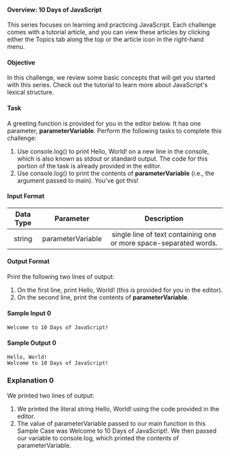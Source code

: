 #### Overview: 10 Days of JavaScript
This series focuses on learning and practicing JavaScript. Each challenge comes with a tutorial article, and you can view these articles by clicking either the Topics tab along the top or the article icon in the right-hand menu.

#### Objective

In this challenge, we review some basic concepts that will get you started with this series. Check out the tutorial to learn more about JavaScript's lexical structure.

#### Task

A greeting function is provided for you in the editor below. It has one parameter, **parameterVariable**. Perform the following tasks to complete this challenge:

1. Use console.log() to print Hello, World! on a new line in the console, which is also known as stdout or standard output. The code for this portion of the task is already provided in the editor.
2. Use console.log() to print the contents of **parameterVariable** (i.e., the argument passed to main).
You've got this!

#### Input Format

| Data Type | Parameter | Description |
| :-----------: | :------------: | :---------------: |
| string | parameterVariable |  single line of text containing one or more space-separated words. |

#### Output Format

Print the following two lines of output:<br/>

1. On the first line, print Hello, World! (this is provided for you in the editor).
2. On the second line, print the contents of **parameterVariable**.
#### Sample Input 0

	Welcome to 10 Days of JavaScript!
#### Sample Output 0

	Hello, World!
	Welcome to 10 Days of JavaScript!
### Explanation 0

We printed two lines of output:

1. We printed the literal string Hello, World! using the code provided in the editor.<br/>
2. The value of parameterVariable passed to our main function in this Sample Case was Welcome to 10 Days of JavaScript!. We then passed our variable to console.log, which printed the contents of parameterVariable.
